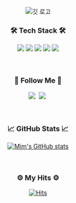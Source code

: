 <div align="center">

![깃 로고](https://github.com/ChoMinkyung/coding_test_ex/assets/58170545/a8f0f400-b22d-458a-af68-e4a617058af3)



<h3 align="center">🛠 Tech Stack 🛠</h3>
<p align="center">
  
   <img src="https://img.shields.io/badge/python-3670A0?style=for-the-badge&logo=python&logoColor=ffdd54"/></a>
  <img src="https://img.shields.io/badge/c-%2300599C.svg?style=for-the-badge&logo=c&logoColor=white"/></a>
  <img src="https://img.shields.io/badge/c++-%2300599C.svg?style=for-the-badge&logo=c%2B%2B&logoColor=white"/></a>
  <img src="https://img.shields.io/badge/c%23-%23239120.svg?style=for-the-badge&logo=csharp&logoColor=white"/></a>
  <img src="https://img.shields.io/badge/unity-%23000000.svg?style=for-the-badge&logo=unity&logoColor=white"/></a>
  
  <br>
  
</p>


<h3 align="center">🌳 Follow Me 🌳</h3>
<p align="center">
  <a href="https://chominkyung.github.io/"><img src="https://img.shields.io/badge/Tech%20Blog-11B48A?style=flat-square&logo=Vimeo&logoColor=white&link=https://chominkyung.github.io/"/></a>&nbsp
  <a href="https://9mim9.notion.site/0f66db7054a348359ce70b661ba281e6/"><img src="https://img.shields.io/badge/Notion-000000?style=flat-square&logo=Notion&logoColor=white&link=https://9mim9.notion.site/0f66db7054a348359ce70b661ba281e6/"/></a>&nbsp
  
</p>
 <br/>

<h3 align="center">📈 GitHub Stats 📈</h3>
<p align="center">

[![Mim's GitHub stats](https://github-readme-stats.vercel.app/api?username=chominkyung)](https://github.com/chominkyung/github-readme-stats)
</p>
 <br/>
<h3 align="center">⚙️ My Hits ⚙️</h3>

[![Hits](https://hits.seeyoufarm.com/api/count/incr/badge.svg?url=https%3A%2F%2Fgithub.com%2Fchominkyung&count_bg=%2379C83D&title_bg=%23555555&icon=&icon_color=%23D65F5F&title=hits&edge_flat=false)](https://hits.seeyoufarm.com)

</div>

<!--


(https://ibb.co/CnD1f4F&height=300&section=header&text=HELLO!&fontSize=90&desc=mim's%20github%20profile&descAlignY=70&descAlign=62)
<a href="https://ibb.co/CnD1f4F"><img src="https://i.ibb.co/WcjxL71/DSC05704.jpg" alt="DSC05704" border="0"></a>

https://capsule-render.vercel.app/api?type=cylinder&color=auto
  <img src="https://img.shields.io/badge/Java-007396?style=flat-square&logo=Java&logoColor=white"/></a>&nbsp
  <img src="https://img.shields.io/badge/Javascript-ffb13b?style=flat-square&logo=javascript&logoColor=white"/></a>&nbsp 
  <img src="https://img.shields.io/badge/Spring-6DB33F?style=flat-square&logo=Spring&logoColor=white"/></a>&nbsp
  <img src="https://img.shields.io/badge/SpringBoot-6DB33F?style=flat-square&logo=SpringBoot&logoColor=white"/></a>&nbsp 
  <img src="https://img.shields.io/badge/Node.js-339933?style=flat-square&logo=Node.js&logoColor=white"/></a>&nbsp
  <img src="https://img.shields.io/badge/Express-000000?style=flat-square&logo=Express&logoColor=white"/></a>&nbsp
  <img src="https://img.shields.io/badge/Mysql-E6B91E?style=flat-square&logo=MySql&logoColor=white"/></a>&nbsp 
  <img src="https://img.shields.io/badge/AWS-232F3E?style=flat-square&logo=AmazonAWS&logoColor=white"/></a>&nbsp 
  <img src="https://img.shields.io/badge/Docker-2496ED?style=flat-square&logo=Docker&logoColor=white"/></a>&nbsp 
  <img src="https://img.shields.io/badge/Jenkins-D24939?style=flat-square&logo=Jenkins&logoColor=white"/></a>&nbsp 
  -->
